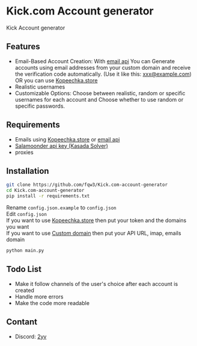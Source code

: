 # Kick.com Account generator
Kick Account generator

## Features
- Email-Based Account Creation: With <a href="https://github.com/Bluyx/email-api">email api</a> You can Generate accounts using email addresses from your custom domain and receive the verification code automatically. (Use it like this: xxx@example.com) OR you can use <a href="https://kopeechka.store/?ref=28978">Kopeechka.store</a>
- Realistic usernames
- Customizable Options: Choose between realistic, random or specific usernames for each account and Choose whether to use random or specific passwords.

## Requirements
- Emails using <a href="https://kopeechka.store/?ref=28978">Kopeechka.store</a> or <a href="https://github.com/Bluyx/email-api">email api</a>
- <a href="https://salamoonder.com/">Salamoonder api key (Kasada Solver)</a>
- proxies

## Installation
```bash
git clone https://github.com/fqw3/Kick.com-account-generator
cd Kick.com-account-generator
pip install -r requirements.txt
```
Rename `config.json.example` to `config.json`<br>
Edit `config.json`<br>
If you want to use <a href="https://kopeechka.store/?ref=28978">Kopeechka.store</a> then put your token and the domains you want<br>
If you want to use <a href="https://github.com/Bluyx/email-api">Custom domain</a> then put your API URL, imap, emails domain 
```bash
python main.py
```

## Todo List
- Make it follow channels of the user's choice after each account is created
- Handle more errors
- Make the code more readable

## Contant
- Discord: <a href="https://discord.com/users/251794521908576257">2yv</a>
